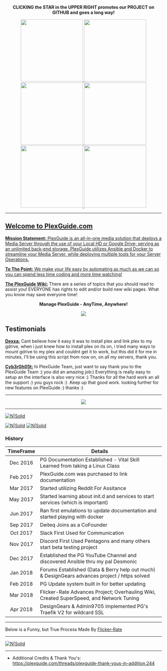 <p align="center"><b>CLICKING the STAR in the UPPER RIGHT promotes our PROJECT on GITHUB and goes a long way!</b></p>

<p align="center">
  <a href="https://github.com/Admin9705/PlexGuide.com-The-Awesome-Plex-Server/wiki" target="_blank"><img src="https://plexguide.com/media/4-wiki-png.32/full" width="200"/>
  <a href="https://plexguide.com/" target="_blank"><img src="https://plexguide.com/media/5-plexguide-png.33/full" width="200"/> 
  <a href="https://plexguide.com/threads/plexguide-install-instructions.243/" target="_blank"><img src="https://plexguide.com/media/1-install-png.29/full" width="200"/> 
  <a href="https://github.com/Admin9705/PlexGuide.com-The-Awesome-Plex-Server/wiki/PG-Intro-&-Quick-FAQ-101" target="_blank"><img src="https://plexguide.com/media/6-new-png.34/full" width="200"/> 
  <a href="https://plexguide.com/threads/your-discord-invite.769/" target="_blank"><img src="https://plexguide.com/media/3-discord-png.31/full" width="200"/> 
  <a href="https://plexguide.com/dbtech-donate/monthly-developer-costs.1/donate" target="_blank"><img src="https://plexguide.com/media/2-donation-png.30/full" width="200"/> 
</p>

----
## Welcome to PlexGuide.com

**Mission Statement:** PlexGuide is an all-in-one media solution that deploys a Media Server through the use of your Local HD or Google Drive; serving as an unlimited back-end storage. PlexGuide utilizes Ansible and Docker to streamline your Media Server, while deploying multiple tools for your Server Operations.

**To The Point:** We make your life easy by automating as much as we can so you can spend less time coding and more time watching!

[**The PlexGuide Wiki:**](https://github.com/Admin9705/PlexGuide.com-The-Awesome-Plex-Server/wiki) There are a series of topics that you should read to assist you! EVERYONE has rights to edit and/or build new wiki pages.  What you know may save everyone time!

<p align="center"><b>Manage PlexGuide - AnyTime, Anywhere!</b></p>
<p align="center"><kbd><img src="https://plexguide.com/media/snip20180424_194-png.75/full"></kbd></p>

## Testimonials

[**Dexxa:**](https://plexguide.com/threads/cant-install-plex-guide.1005/#post-5724) Cant believe how it easy it was to install plex and link plex to my gdrive, when i just knew how to install plex on its on, i tried many ways to mount gdrive to my plex and couldnt get it to work, but this did it for me in minutes, I'll be using this script from now on, on all my servers, thank you.

[**Cyb3rGh05t:**](https://plexguide.com/threads/thank-you-pg-team.942/) hi PlexGuide Team, just want to say thank you to the PlexGuide Team :) you did an amazing job:) Everything is really easy to setup an the interface is also very nice :) Thanks for all the hard work an all the support :) you guys rock :) .Keep up that good work. looking further for new features on PlexGuide :) thanks :)

----

<p align="center">
<kbd>
  <img src="https://plexguide.com/media/snip20180415_312-png.14/full">
</kbd>
</p>

----

[![N|Solid](https://plexguide.com/media/pgdemo-png.16/full)](https://plexguide.com)

[![N|Solid](https://camo.githubusercontent.com/348b82630f4f5be3c775c9caed3bb5765b0b3018/687474703a2f2f692e696d6775722e636f6d2f785370773438322e706e67)](https://plexguide.com/forums/pg-scripting.94/) [![N|Solid](https://camo.githubusercontent.com/653f9f8e115242dddb8f6282d17c8ef550844294/687474703a2f2f692e696d6775722e636f6d2f6d464f304f75582e706e67)](https://plexguide.com/forums/development.14/)

### History ###

| TimeFrame  | Details
|:----------:|------------------------------------------------------------------------------------------------|
| Dec 2016   | PG Documentation Established - Vital Skill Learned from taking a Linux Class
| Feb 2017   | PlexGuide.com was purchased to link documentation
| Mar 2017   | Started utilizing Reddit For Assitance | Yelled @ for noob questions (old linux users are the worst)
| May 2017   | Started learning about init.d and services to start services (which is important)
| Jun 2017   | Ran first emulations to update documentation and started playing with docker
| Sep 2017   | Deiteq Joins as a CoFounder | Jackalblood suggest to Program to create Unity (Nightmare Begins)
| Oct 2017   | Slack First Used for Communication | The Creator joins the Team & started Traefik & Benchmarks
| Nov 2017   | Discord First Used Pentagons and many others start beta testing project
| Dec 2017   | Established the PG YouTube Channel and discovered Ansible thru my pal Desmonic
| Jan 2018   | Forums Established (Data & Berry help out much) & DesignGears advances project / https solved
| Feb 2018   | PG Update system built in for better updating
| Mar 2018   | Flicker-Rate Advances Project; Overhauling Wiki, Created SuperSpeed, and Network Tuning
| Apr 2018   | DesignGears & Admin9705 implemented PG's Traefik V2 for wildcard SSL 

----

Below is a Funny, but True Process Made By [Flicker-Rate](https://github.com/flicker-rate)

----
[![N|Solid](https://i.imgur.com/chNkIx6.png)](https://plexguide.com/threads/pg-build-guide-which-programs-do-i-pick.759/)

----

- Additional Credits & Thank You's: https://plexguide.com/threads/plexguide-thank-yous-in-addition.244
